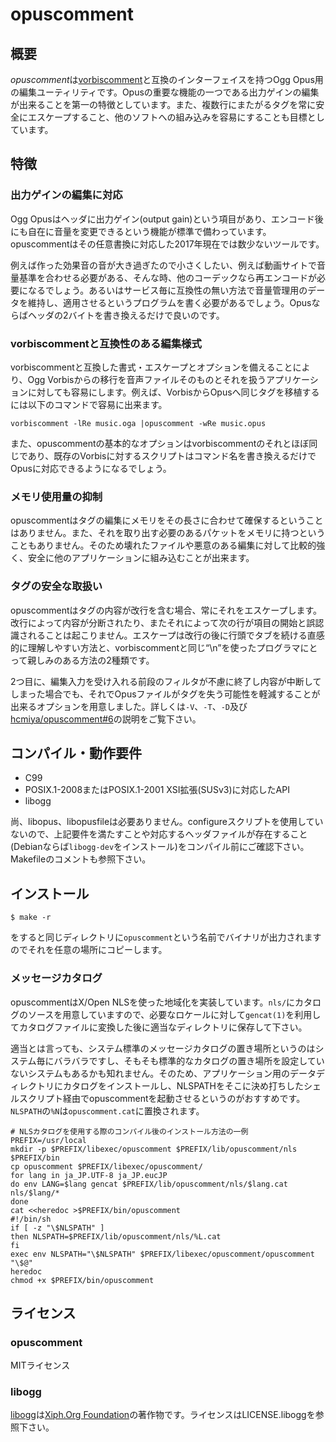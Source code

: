 # opuscomment

## 概要

<dfn>opuscomment</dfn>は[vorbiscomment](https://github.com/xiph/vorbis-tools)と互換のインターフェイスを持つOgg Opus用の編集ユーティリティです。Opusの重要な機能の一つである出力ゲインの編集が出来ることを第一の特徴としています。また、複数行にまたがるタグを常に安全にエスケープすること、他のソフトへの組み込みを容易にすることも目標としています。

## 特徴

### 出力ゲインの編集に対応

Ogg Opusはヘッダに出力ゲイン(output gain)という項目があり、エンコード後にも自在に音量を変更できるという機能が標準で備わっています。opuscommentはその任意書換に対応した2017年現在では数少ないツールです。

例えば作った効果音の音が大き過ぎたので小さくしたい、例えば動画サイトで音量基準を合わせる必要がある、そんな時、他のコーデックなら再エンコードが必要になるでしょう。あるいはサービス毎に互換性の無い方法で音量管理用のデータを維持し、適用させるというプログラムを書く必要があるでしょう。Opusならばヘッダの2バイトを書き換えるだけで良いのです。

### vorbiscommentと互換性のある編集様式

vorbiscommentと互換した書式・エスケープとオプションを備えることにより、Ogg Vorbisからの移行を音声ファイルそのものとそれを扱うアプリケーションに対しても容易にします。例えば、VorbisからOpusへ同じタグを移植するには以下のコマンドで容易に出来ます。

    vorbiscomment -lRe music.oga |opuscomment -wRe music.opus

また、opuscommentの基本的なオプションはvorbiscommentのそれとほぼ同じであり、既存のVorbisに対するスクリプトはコマンド名を書き換えるだけでOpusに対応できるようになるでしょう。

### メモリ使用量の抑制

opuscommentはタグの編集にメモリをその長さに合わせて確保するということはありません。また、それを取り出す必要のあるパケットをメモリに持つということもありません。そのため壊れたファイルや悪意のある編集に対して比較的強く、安全に他のアプリケーションに組み込むことが出来ます。

### タグの安全な取扱い

opuscommentはタグの内容が改行を含む場合、常にそれをエスケープします。改行によって内容が分断されたり、またそれによって次の行が項目の開始と誤認識されることは起こりません。エスケープは改行の後に行頭でタブを続ける直感的に理解しやすい方法と、vorbiscommentと同じ“\n”を使ったプログラマにとって親しみのある方法の2種類です。

2つ目に、編集入力を受け入れる前段のフィルタが不慮に終了し内容が中断してしまった場合でも、それでOpusファイルがタグを失う可能性を軽減することが出来るオプションを用意しました。詳しくは`-V`、`-T`、`-D`及び[hcmiya/opuscomment#6](https://github.com/hcmiya/opuscomment/issues/6)の説明をご覧下さい。

## コンパイル・動作要件

* C99
* POSIX.1-2008またはPOSIX.1-2001 XSI拡張(SUSv3)に対応したAPI
* libogg

尚、libopus、libopusfileは必要ありません。configureスクリプトを使用していないので、上記要件を満たすことや対応するヘッダファイルが存在すること(Debianならば`libogg-dev`をインストール)をコンパイル前にご確認下さい。Makefileのコメントも参照下さい。

## インストール

    $ make -r

をすると同じディレクトリに`opuscomment`という名前でバイナリが出力されますのでそれを任意の場所にコピーします。

### メッセージカタログ

opuscommentはX/Open NLSを使った地域化を実装しています。`nls/`にカタログのソースを用意していますので、必要なロケールに対して`gencat(1)`を利用してカタログファイルに変換した後に適当なディレクトリに保存して下さい。

適当とは言っても、システム標準のメッセージカタログの置き場所というのはシステム毎にバラバラですし、そもそも標準的なカタログの置き場所を設定していないシステムもあるかも知れません。そのため、アプリケーション用のデータディレクトリにカタログをインストールし、NLSPATHをそこに決め打ちしたシェルスクリプト経由でopuscommentを起動させるというのがおすすめです。`NLSPATH`の`%N`は`opuscomment.cat`に置換されます。

    # NLSカタログを使用する際のコンパイル後のインストール方法の一例
    PREFIX=/usr/local
    mkdir -p $PREFIX/libexec/opuscomment $PREFIX/lib/opuscomment/nls $PREFIX/bin
    cp opuscomment $PREFIX/libexec/opuscomment/
    for lang in ja_JP.UTF-8 ja_JP.eucJP
    do env LANG=$lang gencat $PREFIX/lib/opuscomment/nls/$lang.cat nls/$lang/*
    done
    cat <<heredoc >$PREFIX/bin/opuscomment
    #!/bin/sh
    if [ -z "\$NLSPATH" ]
    then NLSPATH=$PREFIX/lib/opuscomment/nls/%L.cat
    fi
    exec env NLSPATH="\$NLSPATH" $PREFIX/libexec/opuscomment/opuscomment "\$@"
    heredoc
    chmod +x $PREFIX/bin/opuscomment

## ライセンス

### opuscomment

MITライセンス

### libogg

[libogg](https://www.xiph.org/ogg/)は[Xiph.Org Foundation](https://www.xiph.org/)の著作物です。ライセンスはLICENSE.liboggを参照下さい。
